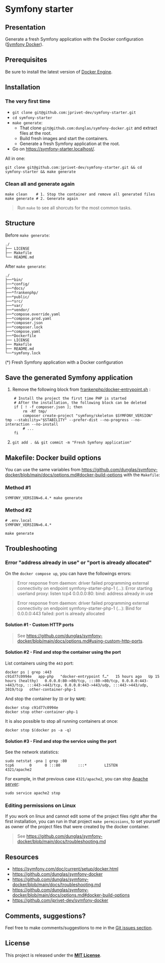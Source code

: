 # Symfony starter

## Presentation

Generate a fresh Symfony application with the Docker configuration ([Symfony Docker](https://github.com/dunglas/symfony-docker)).

## Prerequisites

Be sure to install the latest version of [Docker Engine](https://docs.docker.com/engine/install/).

## Installation

### The very first time
 
- `git clone git@github.com:jprivet-dev/symfony-starter.git`
- `cd symfony-starter`
- `make generate`:
  - That clone `git@github.com:dunglas/symfony-docker.git` and extract files at the root.
  - Build fresh images and start the containers.
  - Generate a fresh Symfony application at the root.
- Go on https://symfony-starter.localhost/.

All in one:

```shell
git clone git@github.com:jprivet-dev/symfony-starter.git && cd symfony-starter && make generate
```

### Clean all and generate again

```shell
make clean    # 1. Stop the container and remove all generated files
make generate # 2. Generate again
```

> Run `make` to see all shorcuts for the most common tasks.

## Structure

Before `make generate`:

```
./
├── LICENSE
├── Makefile
└── README.md
```

After `make generate`:

```
./
├──*bin/
├──*config/
├──*docs/
├──*frankenphp/
├──*public/
├──*src/
├──*var/
├──*vendor/
├──*compose.override.yaml
├──*compose.prod.yaml
├──*composer.json
├──*composer.lock
├──*compose.yaml
├──*Dockerfile
├── LICENSE
├── Makefile
├── README.md
└──*symfony.lock 
```

(*) Fresh Symfony application with a Docker configuration

## Save the generated Symfony application

1. Remove the following block from [frankenphp/docker-entrypoint.sh](app/frankenphp/docker-entrypoint.sh) :
```shell
	# Install the project the first time PHP is started
	# After the installation, the following block can be deleted
	if [ ! -f composer.json ]; then
		rm -Rf tmp/
		composer create-project "symfony/skeleton $SYMFONY_VERSION" tmp --stability="$STABILITY" --prefer-dist --no-progress --no-interaction --no-install
		# ...
	fi
```
2. `git add . && git commit -m "Fresh Symfony application"`

## Makefile: Docker build options

You can use the same variables from https://github.com/dunglas/symfony-docker/blob/main/docs/options.md#docker-build-options with the `Makefile`:

### Method #1

```shell
SYMFONY_VERSION=6.4.* make generate
```

### Method #2

```dotenv
# .env.local
SYMFONY_VERSION=6.4.*
```

```shell
make generate
```

## Troubleshooting

### Error "address already in use" or "port is already allocated"

On the `docker compose up`, you can have the followings errors:

> Error response from daemon: driver failed programming external connectivity on endpoint symfony-starter-php-1 (...): Error starting userland proxy: listen tcp4 0.0.0.0:80: bind: address already in use

> Error response from daemon: driver failed programming external connectivity on endpoint symfony-starter-php-1 (...): Bind for 0.0.0.0:443 failed: port is already allocated

#### Solution #1 - Custom HTTP ports

> See https://github.com/dunglas/symfony-docker/blob/main/docs/options.md#using-custom-http-ports.

#### Solution #2 - Find and stop the container using the port

List containers using the `443` port:

```shell
docker ps | grep :443
c91d77c0994e   app-php   "docker-entrypoint f…"   15 hours ago   Up 15 hours (healthy)   0.0.0.0:80->80/tcp, :::80->80/tcp, 0.0.0.0:443->443/tcp, :::443->443/tcp, 0.0.0.0:443->443/udp, :::443->443/udp, 2019/tcp   other-container-php-1
```

And stop the container by `ID` or by `NAME`:

```shell
docker stop c91d77c0994e
docker stop other-container-php-1
```

It is also possible to stop all running containers at once:

```shell
docker stop $(docker ps -a -q)
```

#### Solution #3 - Find and stop the service using the port

See the network statistics:

```shell
sudo netstat -pna | grep :80
tcp6       0      0 :::80        :::*        LISTEN        4321/apache2
```

For example, in that previous case `4321/apache2`, you can stop [Apache server](https://httpd.apache.org/):

```shell
sudo service apache2 stop
````

### Editing permissions on Linux

If you work on linux and cannot edit some of the project files right after the first installation, you can run in that project `make permissions`, to set yourself as owner of the project files that were created by the docker container.

> See https://github.com/dunglas/symfony-docker/blob/main/docs/troubleshooting.md

## Resources

- https://symfony.com/doc/current/setup/docker.html
- https://github.com/dunglas/symfony-docker
- https://github.com/dunglas/symfony-docker/blob/main/docs/troubleshooting.md
- https://github.com/dunglas/symfony-docker/blob/main/docs/options.md#docker-build-options
- https://github.com/jprivet-dev/symfony-docker

## Comments, suggestions?

Feel free to make comments/suggestions to me in the [Git issues section](https://github.com/jprivet-dev/symfony-starter/issues).

## License

This project is released under the [**MIT License**](https://github.com/jprivet-dev/symfony-starter/blob/main/LICENSE).